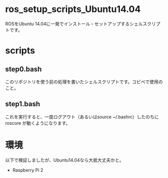 # ros_setup_scripts_Ubuntu14.04

ROSをUbuntu 14.04に一発でインストール・セットアップするシェルスクリプトです。

# scripts

## step0.bash

このリポジトリを使う前の処理を書いたシェルスクリプトです。コピペで使用のこと。

## step1.bash

これを実行すると、一度ログアウト（あるいはsource ~/.bashrc）したのちにroscore
が動くようになります。

# 環境

以下で検証しましたが、Ubuntu14.04なら大抵大丈夫かと。

* Raspberry Pi 2


